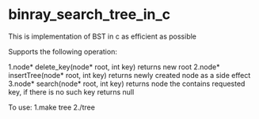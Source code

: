 # binray_search_tree_in_c
This is implementation of BST in c as efficient as possible

Supports the following operation: 

  1.node* delete_key(node* root, int key) returns new root
  2.node* insertTree(node* root, int key) returns newly created node as a side effect
  3.node* search(node* root, int key) returns node the contains requested key, if there is no such key returns null  

To use:
  1.make tree
  2./tree
